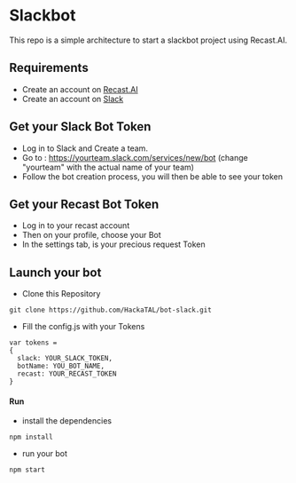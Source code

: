# Slackbot

This repo is a simple architecture to start a slackbot project using Recast.AI.

## Requirements

* Create an account on [Recast.AI](https://recast.ai/signup)
* Create an account on [Slack](https://slack.com/)

## Get your Slack Bot Token

* Log in to Slack and Create a team.
* Go to : https://yourteam.slack.com/services/new/bot (change "yourteam" with the actual name of your team)
* Follow the bot creation process, you will then be able to see your token

## Get your Recast Bot Token

* Log in to your recast account
* Then on your profile, choose your Bot
* In the settings tab, is your precious request Token

## Launch your bot

* Clone this Repository

```
git clone https://github.com/HackaTAL/bot-slack.git
```

* Fill the config.js with your Tokens

```
var tokens =
{
  slack: YOUR_SLACK_TOKEN,
  botName: YOU_BOT_NAME,
  recast: YOUR_RECAST_TOKEN
}
```

#### Run

* install the dependencies

```
npm install
```

* run your bot

```
npm start
```
